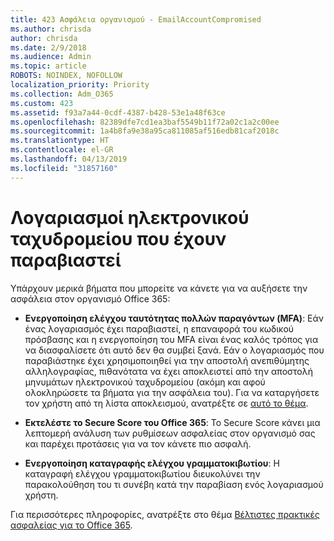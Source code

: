 ```yaml
---
title: 423 Ασφάλεια οργανισμού - EmailAccountCompromised
ms.author: chrisda
author: chrisda
ms.date: 2/9/2018
ms.audience: Admin
ms.topic: article
ROBOTS: NOINDEX, NOFOLLOW
localization_priority: Priority
ms.collection: Adm_O365
ms.custom: 423
ms.assetid: f93a7a44-0cdf-4387-b428-53e1a48f63ce
ms.openlocfilehash: 82389dfe7cd1ea3baf5549b11f72a02c1a2c00ee
ms.sourcegitcommit: 1a4b8fa9e38a95ca811085af516edb81caf2018c
ms.translationtype: HT
ms.contentlocale: el-GR
ms.lasthandoff: 04/13/2019
ms.locfileid: "31857160"
---
```

# <a name="compromised-email-accounts"></a>Λογαριασμοί ηλεκτρονικού ταχυδρομείου που έχουν παραβιαστεί

Υπάρχουν μερικά βήματα που μπορείτε να κάνετε για να αυξήσετε την ασφάλεια στον οργανισμό Office 365:

- **Ενεργοποίηση ελέγχου ταυτότητας πολλών παραγόντων (MFA)**: Εάν ένας λογαριασμός έχει παραβιαστεί, η επαναφορά του κωδικού πρόσβασης και η ενεργοποίηση του MFA είναι ένας καλός τρόπος για να διασφαλίσετε ότι αυτό δεν θα συμβεί ξανά. Εάν ο λογαριασμός που παραβιάστηκε έχει χρησιμοποιηθεί για την αποστολή ανεπιθύμητης αλληλογραφίας, πιθανότατα να έχει αποκλειστεί από την αποστολή μηνυμάτων ηλεκτρονικού ταχυδρομείου (ακόμη και αφού ολοκληρώσετε τα βήματα για την ασφάλεια του). Για να καταργήσετε τον χρήστη από τη λίστα αποκλεισμού, ανατρέξτε σε [αυτό το θέμα](https://technet.microsoft.com/library/ms.exch.eac.actioncenter.aspx).

- **Εκτελέστε το Secure Score του Office 365**: Το Secure Score κάνει μια λεπτομερή ανάλυση των ρυθμίσεων ασφαλείας στον οργανισμό σας και παρέχει προτάσεις για να τον κάνετε πιο ασφαλή.

- **Ενεργοποίηση καταγραφής ελέγχου γραμματοκιβωτίου**: Η καταγραφή ελέγχου γραμματοκιβωτίου διευκολύνει την παρακολούθηση του τι συνέβη κατά την παραβίαση ενός λογαριασμού χρήστη.

Για περισσότερες πληροφορίες, ανατρέξτε στο θέμα [Βέλτιστες πρακτικές ασφαλείας για το Office 365](https://support.office.com/article/9295e396-e53d-49b9-ae9b-0b5828cdedc3.aspx).
